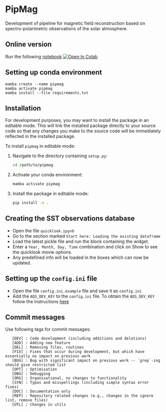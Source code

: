 # PipMag

Development of pipeline for magnetic field reconstruction based on spectro-polarimetric observations of the solar atmosphere.

## Online version

Run the following [notebook](https://github.com/AvijeetPrasad/PipMag/blob/main/notebooks/quicklook.ipynb) [![Open In Colab](https://colab.research.google.com/assets/colab-badge.svg)](https://colab.research.google.com/github.com/AvijeetPrasad/PipMag/blob/main/notebooks/quicklook.ipynb)



## Setting up conda environment

    mamba create --name pipmag
    mamba activate pipmag
    mamba install --file requirements.txt

## Installation

For development purposes, you may want to install the package in an editable mode. This will link the installed package directly to your source code so that any changes you make to the source code will be immediately reflected in the installed package.

To install `pipmag` in editable mode:

1. Navigate to the directory containing `setup.py`:

    ```bash
    cd /path/to/pipmag
    ```

2. Activate your conda environment:

    ```bash
    mamba activate pipmag
    ```

3. Install the package in editable mode:

    ```bash
    pip install -e .
    ```

## Creating the SST observations database

- Open the file `quicklook.ipynb`
- Go to the section marked `Start here: Loading the existing dataframe`
- Load the latest pickle file and run the block containing the widget.
- Enter a `Year, Month, Day, Time` combination and click on Show to see the quicklook movie options.
- Any predefined info will be loaded in the boxes which can now be updated.

## Setting up the `config.ini` file

- Open the file `config.ini.example` file and save it as `config.ini`
- Add the `ADS_DEV_KEY` to the `config.ini` file. To obtain the `ADS_DEV_KEY` follow the instructions [here](https://ui.adsabs.harvard.edu/help/api/)

## Commit messages

Use following tags for commit messages:

       [DEV] : Code development (including additions and deletions)
       [ADD] : Adding new feature
       [DEL] : Removing files, routines
       [FIX] : Fixes that occur during development, but which have essentially no impact on previous work
       [BUG] : Bug with significant impact on previous work -- `grep`-ing should give restricted list
       [OPT] : Optimisation
       [DBG] : Debugging
       [ORG] : Organisational, no changes to functionality
       [SYN] : Typos and misspellings (including simple syntax error fixes)
       [DOC] : Documentation only
       [REP] : Repository related changes (e.g., changes in the ignore list, remove files)
       [UTL] : Changes in utils

